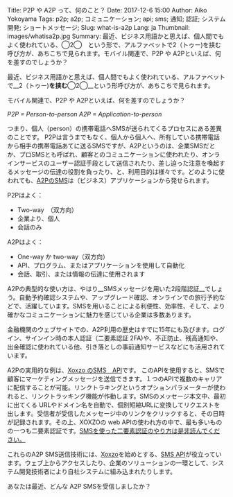 Title: P2P や A2P って、何のこと？
Date: 2017-12-6 15:00
Author: Aiko Yokoyama
Tags: p2p; a2p; コミュニケーション; api; sms; 通知; 認証; システム開発; ショートメッセージ; 
Slug: what-is-a2p
Lang: ja
Thumbnail: images/whatisa2p.jpg
Summary: 最近、ビジネス用語かと思えば、個人間でもよく使われている、◯2◯　という形で、アルファベットで2（トゥー)を挟む呼び方が、あちこちで見られます。モバイル関連で、P2P や A2Pといえば、何を差すのでしょうか？


最近、ビジネス用語かと思えば、個人間でもよく使われている、アルファベットで__2（トゥー)__を挟む__◯2◯__という形呼び方が、あちこちで見られます。

モバイル関連で、P2P や A2Pといえば、何を差すのでしょうか？

_P2P = Person-to-person_
_A2P = Application-to-person_

つまり、個人（person）の携帯電話へSMSが送られてくるプロセスにある差異のことです。
P2Pは言うまでもなく、個人から個人へ、所有している携帯電話から相手の携帯電話あてに送るSMSですが、A2Pというのは、企業SMSだとか、プロSMSとも呼ばれ、顧客とのコミュニケーションに使われたり、オンラインサービスのユーザー認証手段として送信されたり、差し迫った注意を喚起するメッセージの伝達の役割を負ったり、と、利用目的は様々です。どのように使われても、[A2PのSMS](https://www.xoxzo.com/ja/about/sms-api/)は（ビジネス）アプリケーションから発せられます。

P2Pはよく：
- Two-way　（双方向）
- 企業より、個人
- 会話のみ

A2Pはよく：
- One-way か two-way（双方向）
- API、プログラム、またはアプリケーションを使用して自動化
- 会話、取引、または情報の伝達に使用されます


A2Pの典型的な使い方は、やはり__SMSメッセージを用いた2段階認証__でしょう。自動予約確認システムや、アップグレード確認、オンラインでの旅行予約などで、活躍しています。SMSを用いることによる利便性、効率性、そして、より確かなコミュニケーションに魅力を感じている企業は多数あります。

金融機関のウェブサイトでの、A2P利用の歴史はすでに15年にも及びます。ログイン、サインイン時の本人認証（二要素認証 2FA)や、不正防止、残高通知や、出金確認に使われている他、引き落としの事前通知サービスなどにも活用されています。

A2Pの実用的な例は、[Xoxzo のSMS　API](https://www.xoxzo.com/ja/about/sms-api/)です。 このAPIを使用すると、SMSで顧客にマーケティングメッセージを送信できます。１つのAPIで複数のキャリアに配信することが可能。リンクトラキングというオプションパラメーターが使われると、リンクトラッキング機能が作動します。SMSのメッセージ本文中、最初に出てくる URLやドメイン名を自動で、個別短縮URLに変換してリクエストを出します。受信者が受信したメッセージ中のリンクをクリックすると、その日時が記録されます。その上、XOXZOの web APIの使われ方の中で、最も多いものの一つも二要素認証です。[SMSを使った二要素認証のやり方は是非読んでください。](https://blog.xoxzo.com/ja/2021/11/22/introduction-2fa-sms/)


これらのA2P SMS送信技術には、[Xoxzo](https://www.xoxzo.com/ja/)を始めとする、[SMS API](https://www.xoxzo.com/ja/about/sms-api/)が役立っています。ウェブ上からアクセスしたり、企業のソリューションの一環として、システム開発技術者により自社システムに組み込まれたりします。

あなたは最近、どんな A2P SMSを受信しましたか？



